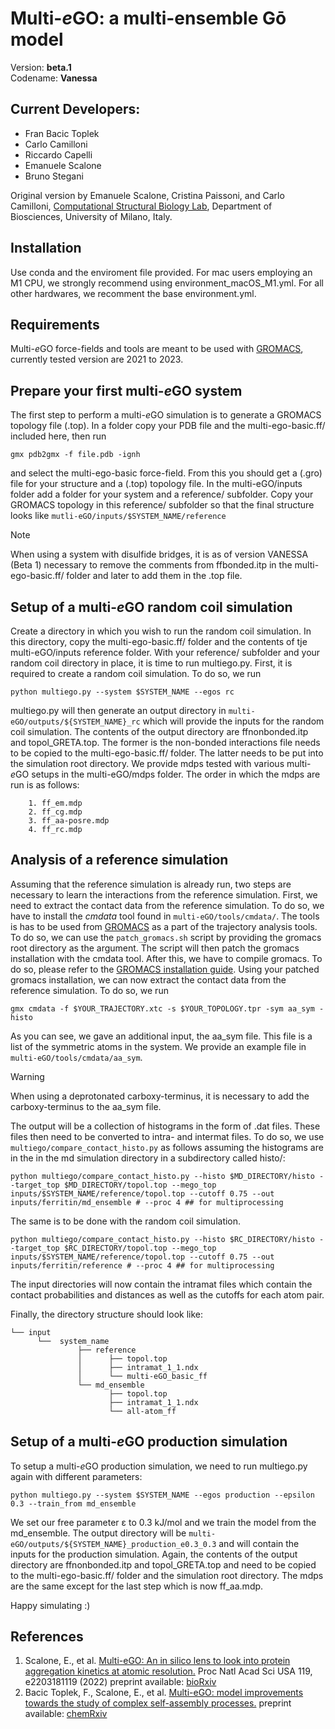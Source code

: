# Multi-*e*GO: a multi-ensemble Gō model

Version: **beta.1**  
Codename: **Vanessa**  

## Current Developers:
- Fran Bacic Toplek
- Carlo Camilloni
- Riccardo Capelli
- Emanuele Scalone
- Bruno Stegani
  
Original version by Emanuele Scalone, Cristina Paissoni, and Carlo Camilloni, [Computational Structural Biology Lab](http://compsb.unimi.it), Department of Biosciences, University of Milano, Italy.

## Installation
Use conda and the enviroment file provided. For mac users employing an M1 CPU, we strongly recommend using environment_macOS_M1.yml.
For all other hardwares, we recomment the base environment.yml.

## Requirements
Multi-*e*GO force-fields and tools are meant to be used with [GROMACS](https://www.gromacs.org), currently tested version are 2021 to 2023.

## Prepare your first multi-*e*GO system
The first step to perform a multi-*e*GO simulation is to generate a GROMACS topology file (.top). 
In a folder copy your PDB file and the multi-ego-basic.ff/ included here, then run 
```
gmx pdb2gmx -f file.pdb -ignh
```
and select the multi-ego-basic force-field. From this you should get a (.gro) file for your structure and a (.top) topology file. In the multi-eGO/inputs folder add a folder for your system and a reference/ subfolder. Copy your GROMACS topology in this reference/ subfolder so that the final structure looks like ```mutli-eGO/inputs/$SYSTEM_NAME/reference```

> [!NOTE]
> When using a system with disulfide bridges, it is as of version VANESSA (Beta 1) necessary to remove the comments from ffbonded.itp in the multi-ego-basic.ff/ folder and later to add them in the .top file.

## Setup of a multi-*e*GO random coil simulation
Create a directory in which you wish to run the random coil simulation. In this directory, copy the multi-ego-basic.ff/ folder and the contents of tje multi-eGO/inputs reference folder. With your reference/ subfolder and your random coil directory in place, it is time to run multiego.py. First, it is required to create a random coil simulation. To do so, we run
```
python multiego.py --system $SYSTEM_NAME --egos rc
```
multiego.py will then generate an output directory in ```multi-eGO/outputs/${SYSTEM_NAME}_rc``` which will provide the inputs for the random coil simulation.
The contents of the output directory are ffnonbonded.itp and topol_GRETA.top. The former is the non-bonded interactions file needs to be copied to the multi-ego-basic.ff/ folder. The latter needs to be put into the simulation root directory. We provide mdps tested with various multi-*e*GO setups in the multi-eGO/mdps folder. The order in which the mdps are run is as follows:

```
    1. ff_em.mdp
    2. ff_cg.mdp
    3. ff_aa-posre.mdp
    4. ff_rc.mdp
```

## Analysis of a reference simulation
Assuming that the reference simulation is already run, two steps are necessary to learn the interactions from the reference simulation. First, we need to extract the contact data from the reference simulation. To do so, we have to install the *cmdata* tool found in ```multi-eGO/tools/cmdata/```. The tools is has to be used from [GROMACS](https://www.gromacs.org) as a part of the trajectory analysis tools. To do so, we can use the ```patch_gromacs.sh``` script by providing the gromacs root directory as the argument. The script will then patch the gromacs installation with the cmdata tool. After this, we have to compile gromacs. To do so, please refer to the [GROMACS installation guide](https://manual.gromacs.org/documentation/current/install-guide/index.html).
Using your patched gromacs installation, we can now extract the contact data from the reference simulation. To do so, we run
```
gmx cmdata -f $YOUR_TRAJECTORY.xtc -s $YOUR_TOPOLOGY.tpr -sym aa_sym -histo
```
As you can see, we gave an additional input, the aa_sym file. This file is a list of the symmetric atoms in the system. We provide an example file in ```multi-eGO/tools/cmdata/aa_sym```. 
> [!WARNING]
> When using a deprotonated carboxy-terminus, it is necessary to add the carboxy-terminus to the aa_sym file. 

The output will be a collection of histograms in the form of .dat files. These files then need to be converted to intra- and intermat files. To do so, we use ```multiego/compare_contact_histo.py``` as follows assuming the histograms are in the in the md simulation directory in a subdirectory called histo/:
```
python multiego/compare_contact_histo.py --histo $MD_DIRECTORY/histo --target_top $MD_DIRECTORY/topol.top --mego_top inputs/$SYSTEM_NAME/reference/topol.top --cutoff 0.75 --out inputs/ferritin/md_ensemble # --proc 4 ## for multiprocessing
```
The same is to be done with the random coil simulation.
```
python multiego/compare_contact_histo.py --histo $RC_DIRECTORY/histo --target_top $RC_DIRECTORY/topol.top --mego_top inputs/$SYSTEM_NAME/reference/topol.top --cutoff 0.75 --out inputs/ferritin/reference # --proc 4 ## for multiprocessing
```
The input directories will now contain the intramat files which contain the contact probabilities and distances as well as the cutoffs for each atom pair.

Finally, the directory structure should look like:

```
└── input
      └──  system_name
               ├── reference
               │      ├── topol.top
               │      ├── intramat_1_1.ndx
               │      └── multi-eGO_basic_ff
               └── md_ensemble
                      ├── topol.top
                      ├── intramat_1_1.ndx
                      └── all-atom_ff
```

## Setup of a multi-*e*GO production simulation 
To setup a multi-*e*GO production simulation, we need to run multiego.py again with different parameters:
```
python multiego.py --system $SYSTEM_NAME --egos production --epsilon 0.3 --train_from md_ensemble
```
We set our free parameter &#949; to 0.3 kJ/mol and we train the model from the md_ensemble. The output directory will be ```multi-eGO/outputs/${SYSTEM_NAME}_production_e0.3_0.3``` and will contain the inputs for the production simulation. Again, the contents of the output directory are ffnonbonded.itp and topol_GRETA.top and need to be copied to the multi-ego-basic.ff/ folder and the simulation root directory. The mdps are the same except for the last step which is now ff_aa.mdp.

Happy simulating :)

## References
1. Scalone, E., et al. [Multi-eGO: An in silico lens to look into protein aggregation kinetics at atomic resolution.](https://www.pnas.org/doi/10.1073/pnas.2203181119) Proc Natl Acad Sci USA 119, e2203181119 (2022) preprint available: [bioRxiv](https://www.biorxiv.org/content/10.1101/2022.02.18.481033v2)
2. Bacic Toplek, F., Scalone, E., et al. [Multi-eGO: model improvements towards the study of complex self-assembly processes.]() preprint available: [chemRxiv](https://doi.org/10.26434/chemrxiv-2023-67255)


